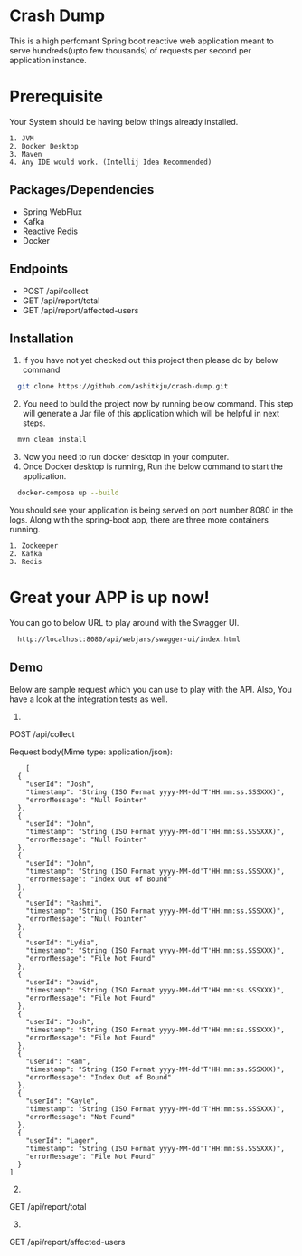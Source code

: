 
# Crash Dump

This is a high perfomant Spring boot reactive web application meant to serve hundreds(upto few thousands) of requests per second per application instance.

# Prerequisite
Your System should be having below things already installed.

    1. JVM
    2. Docker Desktop
    3. Maven
    4. Any IDE would work. (Intellij Idea Recommended)



## Packages/Dependencies

- Spring WebFlux
- Kafka
- Reactive Redis
- Docker

## Endpoints

- POST /api/collect
- GET  /api/report/total
- GET  /api/report/affected-users
## Installation

1. If you have not yet checked out this project then please do by below command

```bash
  git clone https://github.com/ashitkju/crash-dump.git
```
2. You need to build the project now by running below command. This step will generate a Jar file of this application which will be helpful in next steps.
```bash
  mvn clean install
```
3. Now you need to run docker desktop in your computer.
4. Once Docker desktop is running, Run the below command to start the application.

```bash
  docker-compose up --build
```

You should see your application is being served on port number 8080 in the logs. Along with the spring-boot app, there are three more containers running.

    1. Zookeeper
    2. Kafka
    3. Redis

# Great your APP is up now!
You can go to below URL to play around with the Swagger UI.
```bash
  http://localhost:8080/api/webjars/swagger-ui/index.html
```
## Demo

Below are sample request which you can use to play with the API. Also, You have a look at the integration tests as well.

1.
POST /api/collect

Request body(Mime type: application/json):
```
    [
  {
    "userId": "Josh",
    "timestamp": "String (ISO Format yyyy-MM-dd'T'HH:mm:ss.SSSXXX)",
    "errorMessage": "Null Pointer"
  },
  {
    "userId": "John",
    "timestamp": "String (ISO Format yyyy-MM-dd'T'HH:mm:ss.SSSXXX)",
    "errorMessage": "Null Pointer"
  },
  {
    "userId": "John",
    "timestamp": "String (ISO Format yyyy-MM-dd'T'HH:mm:ss.SSSXXX)",
    "errorMessage": "Index Out of Bound"
  },
  {
    "userId": "Rashmi",
    "timestamp": "String (ISO Format yyyy-MM-dd'T'HH:mm:ss.SSSXXX)",
    "errorMessage": "Null Pointer"
  },
  {
    "userId": "Lydia",
    "timestamp": "String (ISO Format yyyy-MM-dd'T'HH:mm:ss.SSSXXX)",
    "errorMessage": "File Not Found"
  },
  {
    "userId": "Dawid",
    "timestamp": "String (ISO Format yyyy-MM-dd'T'HH:mm:ss.SSSXXX)",
    "errorMessage": "File Not Found"
  },
  {
    "userId": "Josh",
    "timestamp": "String (ISO Format yyyy-MM-dd'T'HH:mm:ss.SSSXXX)",
    "errorMessage": "File Not Found"
  },
  {
    "userId": "Ram",
    "timestamp": "String (ISO Format yyyy-MM-dd'T'HH:mm:ss.SSSXXX)",
    "errorMessage": "Index Out of Bound"
  },
  {
    "userId": "Kayle",
    "timestamp": "String (ISO Format yyyy-MM-dd'T'HH:mm:ss.SSSXXX)",
    "errorMessage": "Not Found"
  },
  {
    "userId": "Lager",
    "timestamp": "String (ISO Format yyyy-MM-dd'T'HH:mm:ss.SSSXXX)",
    "errorMessage": "File Not Found"
  }
]
```

2.

GET /api/report/total

3.
GET /api/report/affected-users
